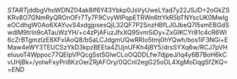 $START$jddbgVhoWDNZ04ak8lf6Y43Ybkp0JsVyUweLYad7y22JSJD+2oGkZSKRv8O7GNmRyQROnOFr7Ty7F9CvyWlPqpETRWn6ttYkR5bTNYscUK0MwIgeOCdhgW0Ao6XAYuvS4xdgjpsesQjL32QF7P2SnzHBfLJ0JbeQ7l5smEBGdSwdlM9trln9cATauWzYH/+c4zPjAFuzJfxXQ9SvmSiDy+ZxGIKCYr81c4cR6Wl6cZrBTgmzlzE8XFxIAoQ8/bSaLCJdgmUQwRRIo5tmj0hYQwh/bos1iF3NGi+EMaw4eWY3TEUCSzYkD3kpzBEEta4ZUjnUFKh4jBY5/drsSYXq6w/RCJ7pVHeIuuoT4Wppoc77QEIpVPQcgSst5GlwCLoOQDDLfw7djpeJ/Iq4y6B7BoH6kCvUHjBk+/yoIwFxyPri8KzOerZRjAFOry/0QCnl2egG25oDL4XgMoDqgSfZKQ==$END$
